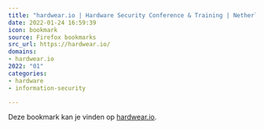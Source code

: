 ```yaml
---
title: "hardwear.io | Hardware Security Conference & Training | Netherlands, Germany & USA"
date: 2022-01-24 16:59:39
icon: bookmark
source: Firefox bookmarks
src_url: https://hardwear.io/
domains:
- hardwear.io
2022: "01"
categories:
- hardware
- information-security

---
```

Deze bookmark kan je vinden op [hardwear.io](https://hardwear.io/).
